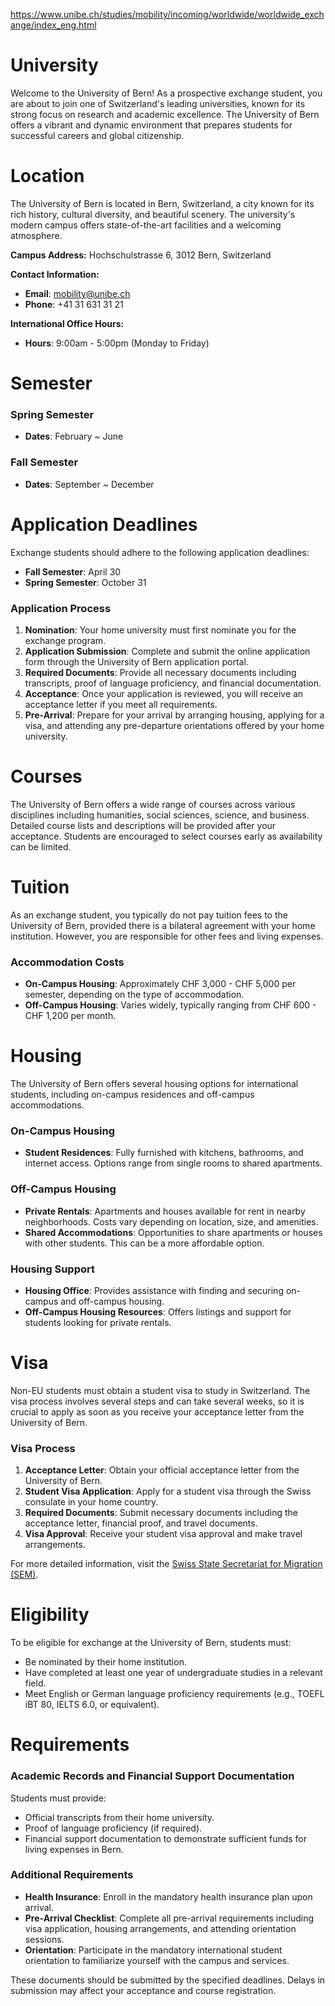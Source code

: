 https://www.unibe.ch/studies/mobility/incoming/worldwide/worldwide_exchange/index_eng.html

# University

Welcome to the University of Bern! As a prospective exchange student, you are about to join one of Switzerland's leading universities, known for its strong focus on research and academic excellence. The University of Bern offers a vibrant and dynamic environment that prepares students for successful careers and global citizenship.

# Location

The University of Bern is located in Bern, Switzerland, a city known for its rich history, cultural diversity, and beautiful scenery. The university's modern campus offers state-of-the-art facilities and a welcoming atmosphere.

**Campus Address:**
Hochschulstrasse 6, 3012 Bern, Switzerland

**Contact Information:**

- **Email**: mobility@unibe.ch
- **Phone**: +41 31 631 31 21

**International Office Hours:**

- **Hours**: 9:00am - 5:00pm (Monday to Friday)

# Semester

### Spring Semester

- **Dates**: February ~ June

### Fall Semester

- **Dates**: September ~ December

# Application Deadlines

Exchange students should adhere to the following application deadlines:

- **Fall Semester**: April 30
- **Spring Semester**: October 31

### Application Process

1. **Nomination**: Your home university must first nominate you for the exchange program.
2. **Application Submission**: Complete and submit the online application form through the University of Bern application portal.
3. **Required Documents**: Provide all necessary documents including transcripts, proof of language proficiency, and financial documentation.
4. **Acceptance**: Once your application is reviewed, you will receive an acceptance letter if you meet all requirements.
5. **Pre-Arrival**: Prepare for your arrival by arranging housing, applying for a visa, and attending any pre-departure orientations offered by your home university.

# Courses

The University of Bern offers a wide range of courses across various disciplines including humanities, social sciences, science, and business. Detailed course lists and descriptions will be provided after your acceptance. Students are encouraged to select courses early as availability can be limited.

# Tuition

As an exchange student, you typically do not pay tuition fees to the University of Bern, provided there is a bilateral agreement with your home institution. However, you are responsible for other fees and living expenses.

### Accommodation Costs

- **On-Campus Housing**: Approximately CHF 3,000 - CHF 5,000 per semester, depending on the type of accommodation.
- **Off-Campus Housing**: Varies widely, typically ranging from CHF 600 - CHF 1,200 per month.

# Housing

The University of Bern offers several housing options for international students, including on-campus residences and off-campus accommodations.

### On-Campus Housing

- **Student Residences**: Fully furnished with kitchens, bathrooms, and internet access. Options range from single rooms to shared apartments.

### Off-Campus Housing

- **Private Rentals**: Apartments and houses available for rent in nearby neighborhoods. Costs vary depending on location, size, and amenities.
- **Shared Accommodations**: Opportunities to share apartments or houses with other students. This can be a more affordable option.

### Housing Support

- **Housing Office**: Provides assistance with finding and securing on-campus and off-campus housing.
- **Off-Campus Housing Resources**: Offers listings and support for students looking for private rentals.

# Visa

Non-EU students must obtain a student visa to study in Switzerland. The visa process involves several steps and can take several weeks, so it is crucial to apply as soon as you receive your acceptance letter from the University of Bern.

### Visa Process

1. **Acceptance Letter**: Obtain your official acceptance letter from the University of Bern.
2. **Student Visa Application**: Apply for a student visa through the Swiss consulate in your home country.
3. **Required Documents**: Submit necessary documents including the acceptance letter, financial proof, and travel documents.
4. **Visa Approval**: Receive your student visa approval and make travel arrangements.

For more detailed information, visit the [Swiss State Secretariat for Migration (SEM)](https://www.sem.admin.ch/sem/en/home.html).

# Eligibility

To be eligible for exchange at the University of Bern, students must:

- Be nominated by their home institution.
- Have completed at least one year of undergraduate studies in a relevant field.
- Meet English or German language proficiency requirements (e.g., TOEFL iBT 80, IELTS 6.0, or equivalent).

# Requirements

### Academic Records and Financial Support Documentation

Students must provide:

- Official transcripts from their home university.
- Proof of language proficiency (if required).
- Financial support documentation to demonstrate sufficient funds for living expenses in Bern.

### Additional Requirements

- **Health Insurance**: Enroll in the mandatory health insurance plan upon arrival.
- **Pre-Arrival Checklist**: Complete all pre-arrival requirements including visa application, housing arrangements, and attending orientation sessions.
- **Orientation**: Participate in the mandatory international student orientation to familiarize yourself with the campus and services.

These documents should be submitted by the specified deadlines. Delays in submission may affect your acceptance and course registration.
